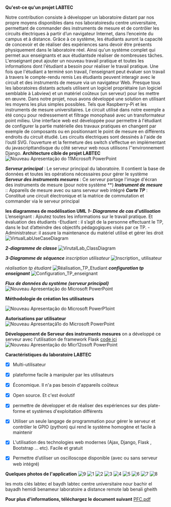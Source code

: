 **Qu'est-ce qu'un projet LABTEC**

Notre contribution consiste à développer un laboratoire distant par nos propre moyens
disponibles dans nos laboratoiresdu centre universitaire, permettant de commander des
instruments de mesure et de contrôler les circuits électriques à partir d’un navigateur
Internet, dans l’enceinte du campus et à distance. Grâce à ce système, les étudiants auront
la capacité de concevoir et de réaliser des expériences sans devoir être présents
physiquement dans le laboratoire réel. Ainsi qu'un système complet qui permet aux
enseignants et aux étudiantsde réaliser de nombreuses tâches. L'enseignant peut ajouter un
nouveau travail pratique et toutes les informations dont l'étudiant a besoin pour réaliser le
travail pratique.
Une fois que l'étudiant a terminé son travail, l'enseignant peut évaluer son travail à
travers le compte-rendu remis
Les étudiants peuvent interagir avec le circuit et des instruments de mesure via un
navigateur Web.
Presque tous les laboratoires distants actuels utilisent un logiciel propriétaire (un logiciel
semblable à Labview) et un matériel coûteux (un serveur) pour les mettre en œuvre.
Dans notre projet, nous avons développé une solution en utilisant les moyens les plus
simples possibles. Tels que Raspberry-Pi et les instruments de mesure universitaires. Le
circuit utilisé dans notre exemple a été conçu pour redressement et filtrage monophasé
avec un transformateur point milieu.
Une interface web est développée pour permettre à l'étudiant de configurer la partie
matérielle des travaux pratiques en changent par exemple de composants ou en
positionnant le point de mesure en différents endroits du circuit étudié. Les circuits
électriques sont dessinés à l'aide de l’outil SVG. l’ouverture et la fermeture des switch
s’effectue en implémentant du javascripttandisque du côté serveur web nous utilisons
l’'environnement Django.
**Architecture cible de projet LABTEC**
![Nouveau Apresentação do 11Microsoft PowerPoint](https://user-images.githubusercontent.com/39880129/100521084-c2a4ad80-31a1-11eb-8f35-db685817729e.jpg)

**_Serveur principal_** : Le serveur principal du laboratoire. Il contient la base de données et toutes les opérations nécessaires pour gérer le système
_**Serveur des instruments mesures**_ : Ce serveur partage l'image d'écran des instruments de mesure (pour notre système **)
 _**Instrument de mesure**_ :: Appareils de mesure avec ou sans serveur web intégré
_**Carte TP**_ :  Constitué une circuit électronique et la matrice de commutation et commander via le serveur principal

 **les diagrammes de modélisation UML**
**_1- Diagramme de cas d’utilisation_**
L’enseignant : Ajoutez toutes les informations sur le travail pratique. Et évaluation des étudiants
-Etudiant : il s’agit de la personne effectuant le TP, dans le but d’atteindre des objectifs pédagogiques visés par ce TP.
-Administrateur: il assure la maintenance du matériel utilisé et gérer les droit
![VirtualLabUseCaseDiagram](https://user-images.githubusercontent.com/39880129/100521662-4c09af00-31a5-11eb-81ea-bef15b0b1903.png)

**_2-diagramme de classe_**
![VirutalLab_ClassDiagram](https://user-images.githubusercontent.com/39880129/100521719-8bd09680-31a5-11eb-94fe-602caa32fb01.png)

_**3-Diagramme de séquence**_
_inscription utilisateur_
![Inscription_ utilisateur](https://user-images.githubusercontent.com/39880129/100521746-b4589080-31a5-11eb-9c1b-5a4efada6920.jpg)


_réalisation tp étudiant_
![Réalisation_TP_Etudiant](https://user-images.githubusercontent.com/39880129/100521755-d0f4c880-31a5-11eb-9924-5e139df38607.jpg)
_**configuration tp enseignant**_
![Configuration_TP_enseignant](https://user-images.githubusercontent.com/39880129/100521766-f08bf100-31a5-11eb-9622-87783287b517.jpg)

_****_Flux de données du système  (serveur principal)_****_
![Nouveau Apresentação do Microsoft PowerPoint](https://user-images.githubusercontent.com/39880129/100521215-802fa080-31a2-11eb-9d7b-1ace0ed3f44d.jpg)

**Méthodologie de  création les utilisateurs**

![Nouveau Apresentação do Microsoft PowerP1oint](https://user-images.githubusercontent.com/39880129/100521276-cedd3a80-31a2-11eb-858a-f6b7f803bc37.jpg)

**Autorisations par utilisateur**
![Nouveau Apresentaçã1o do Microsoft PowerPoint](https://user-images.githubusercontent.com/39880129/100521294-051aba00-31a3-11eb-8958-052f640f3aab.jpg)

**Développement de Serveur des instruments mesures**
on a  développé ce serveur avec  l'utilisation de framework  Flask 
[code ici 
](https://github.com/hemid32/flask_labo)
![Nouveau Apresentação do Micr12osoft PowerPoint](https://user-images.githubusercontent.com/39880129/100521404-be798f80-31a3-11eb-871f-22e567217c09.jpg)

**Caractéristiques du laboratoire LABTEC**

- [x]  Multi-utilisateur

- [x] plateforme facile  à manipuler par les utilisateurs

- [x] Économique. Il n'a pas besoin d'appareils coûteux

- [x] Open source. Et c'est évolutif

- [x] permettre de développer et de réaliser des expériences sur des plate-forme et systèmes d'exploitation différents

- [x]  Utiliser un seule langage de programmation pour gérer le serveur et contrôler le GPIO  (python) qui rend le système homogène et facile à maintenir

- [x] L'utilisation des technologies web modernes (Ajax, Django, Flask ,  Bootstrap ... etc). Facile et gratuit

- [x] Permettre d’utiliser un oscilloscope disponible (avec ou sans serveur web intégré)



**Quelques photos de l'application**
![9](https://user-images.githubusercontent.com/39880129/95535655-e426bb80-09e0-11eb-9783-c4489680e0f2.png)
![1](https://user-images.githubusercontent.com/39880129/95535668-edb02380-09e0-11eb-81d8-0d1709ae9d5b.png)
![2](https://user-images.githubusercontent.com/39880129/95535677-f143aa80-09e0-11eb-8979-c6a0be37e680.jpg)
![3](https://user-images.githubusercontent.com/39880129/95535684-f4d73180-09e0-11eb-88be-9cab5c361255.jpg)
![4](https://user-images.githubusercontent.com/39880129/95535692-f86ab880-09e0-11eb-9e26-4450928de2e8.jpg)
![5](https://user-images.githubusercontent.com/39880129/95535710-04ef1100-09e1-11eb-8a65-13700db472d0.png)
![6](https://user-images.githubusercontent.com/39880129/95535712-07516b00-09e1-11eb-8b9e-e3c1510a02ce.jpg)
![7](https://user-images.githubusercontent.com/39880129/95535722-0e787900-09e1-11eb-9652-7f988a5735ae.png)
![8](https://user-images.githubusercontent.com/39880129/95535725-120c0000-09e1-11eb-9e35-dfe0e70f9d21.png)

les mots clés
labtec
el baydh labtec 
centre universitaire nour bachir el bayadh
hemidi benameur 
 laboratoire a distance
remote lab
benali gheith 

**Pour plus d'informations, téléchargez le document suivant**
[PFC.pdf](https://github.com/hemid32/django_labo/files/5352182/PFC.pdf)

